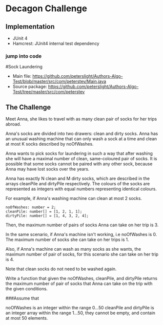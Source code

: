 # Decagon Challenge

## Implementation
* JUnit 4
* Hamcrest: JUnit4 internal test dependency

### jump into code

#Sock Laundering
* Main file: https://github.com/peterslight/Authors-Algo-Test/blob/master/src/com/peterstev/Main.java
* Source package: https://github.com/peterslight/Authors-Algo-Test/tree/master/src/com/peterstev


## The Challenge
Meet Anna, she likes to travel with as many clean pair of socks for her trips abroad.

Anna's socks are divided into two drawers: clean and dirty socks. Anna has an unusual washing machine that can only wash a sock at a time and clean at most K socks described by noOfWashes.

Anna wants to pick socks for laundering in such a way that after washing she will have a maximal number of clean, same-coloured pair of socks. It is possible that some socks cannot be paired with any other sock, because Anna may have lost socks over the years.

Anna has exactly N clean and M dirty socks, which are described in the arrays cleanPile and dirtyPile respectively. The colours of the socks are represented as integers with equal numbers representing identical colours.

For example, if Anna's washing machine can clean at most 2 socks.

    noOfWashes: number = 2;
    cleanPile: number[] = [1, 2, 1, 1];
    dirtyPile: number[] = [1, 4, 3, 2, 4];
    
Then, the maximum number of pairs of socks Anna can take on her trip is 3.

In the same scenario, if Anna's machine isn't working, i.e noOfWashes is 0. The maximum number of socks she can take on her trips is 1.

Also, if Anna's machine can wash as many socks as she wants, the maximum number of pair of socks, for this scenario she can take on her trip is 4.

Note that clean socks do not need to be washed again.

Write a function that given the noOfWashes, cleanPile, and dirtyPile returns the maximum number of pair of socks that Anna can take on the trip with the given conditions.

###Assume that

noOfWashes is an integer within the range 0...50 cleanPile and dirtyPile is an integer array within the range 1...50, they cannot be empty, and contain at most 50 elements.